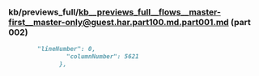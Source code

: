 ### kb/previews_full/kb__previews_full__flows__master-first__master-only@guest.har.part100.md.part001.md (part 002)

```md
        "lineNumber": 0,
                "columnNumber": 5621
              },
              
```

```
